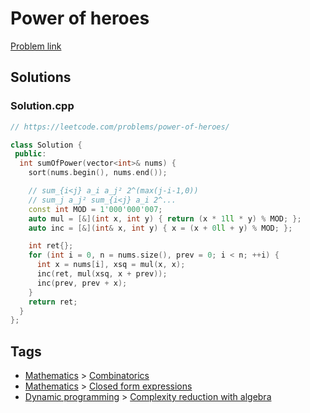 # Power of heroes

[Problem link](https://leetcode.com/problems/power-of-heroes/)

## Solutions


### Solution.cpp
```cpp
// https://leetcode.com/problems/power-of-heroes/

class Solution {
 public:
  int sumOfPower(vector<int>& nums) {
    sort(nums.begin(), nums.end());

    // sum_{i<j} a_i a_j² 2^(max(j-i-1,0))
    // sum_j a_j² sum_{i<j} a_i 2^...
    const int MOD = 1'000'000'007;
    auto mul = [&](int x, int y) { return (x * 1ll * y) % MOD; };
    auto inc = [&](int& x, int y) { x = (x + 0ll + y) % MOD; };

    int ret{};
    for (int i = 0, n = nums.size(), prev = 0; i < n; ++i) {
      int x = nums[i], xsq = mul(x, x);
      inc(ret, mul(xsq, x + prev));
      inc(prev, prev + x);
    }
    return ret;
  }
};
```
## Tags

* [Mathematics](/Collections/mathematics.md#mathematics) > [Combinatorics](/Collections/mathematics.md#combinatorics)
* [Mathematics](/Collections/mathematics.md#mathematics) > [Closed form expressions](/Collections/mathematics.md#closed-form-expressions)
* [Dynamic programming](/Collections/dynamic-programming.md#dynamic-programming) > [Complexity reduction with algebra](/Collections/dynamic-programming.md#complexity-reduction-with-algebra)
